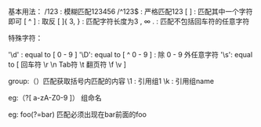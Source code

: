 基本用法：
	/123 : 模糊匹配123456
	/^123$   :  严格匹配123
	[ ] : 匹配其中一个字符即可
	[ ^ ] : 取反
	[ ]{ 3, } : 匹配字符长度为3 , ∞
	.  : 匹配不包括回车符的任意字符

特殊字符：

'\d' : equal to [ 0 - 9 ]
'\D': equal to [ ^ 0 - 9 ] : 除 0 - 9 外任意字符
'\s': equal to [ 回车符 \r \n Tab符 \t  翻页符 \f \v  ]


group:（）匹配获取括号内匹配的内容
\1 : 引用组1
\k<name> : 引用组name

eg:（?<name >[ a-zA-Z0-9 ]） 组命名

eg: foo(?=bar) 匹配必须出现在bar前面的foo